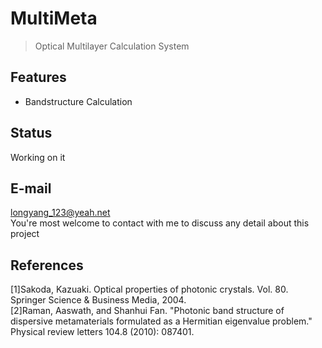 # MultiMeta
> Optical Multilayer Calculation System

## Features
+ Bandstructure Calculation

## Status
Working on it

## E-mail
longyang_123@yeah.net  
You're most welcome to contact with me to discuss any detail about this project

## References
[1]Sakoda, Kazuaki. Optical properties of photonic crystals. Vol. 80. Springer Science & Business Media, 2004.  
[2]Raman, Aaswath, and Shanhui Fan. "Photonic band structure of dispersive metamaterials formulated as a Hermitian eigenvalue problem." Physical review letters 104.8 (2010): 087401.  